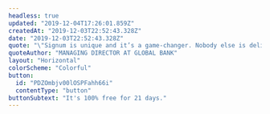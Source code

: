 ```yaml
---
headless: true
updated: "2019-12-04T17:26:01.859Z"
createdAt: "2019-12-03T22:52:43.328Z"
date: "2019-12-03T22:52:43.328Z"
quote: "\"Signum is unique and it’s a game-changer. Nobody else is delivering these types of predictions in real-time with this level of accuracy.\""
quoteAuthor: "MANAGING DIRECTOR AT GLOBAL BANK"
layout: "Horizontal"
colorScheme: "Colorful"
button:
  id: "PDZOmbjv00lOSPFahh66i"
  contentType: "button"
buttonSubtext: "It's 100% free for 21 days."
---
```

